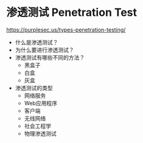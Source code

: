 # 渗透测试 Penetration Test

https://purplesec.us/types-penetration-testing/

- 什么是渗透测试？
- 为什么要进行渗透测试？
- 渗透测试有哪些不同的方法？
  - 黑盒子
  - 白盒
  - 灰盒
- 渗透测试的类型
  - 网络服务
  - Web应用程序
  - 客户端
  - 无线网络
  - 社会工程学
  - 物理渗透测试

    
